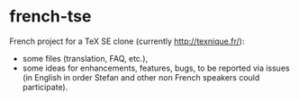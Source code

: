 # french-tse
French project for a TeX SE clone (currently http://texnique.fr/):

- some files (translation, FAQ, etc.),
- some ideas for enhancements, features, bugs, to be reported via issues (in
  English in order Stefan and other non French speakers could participate).
